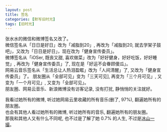 ```yaml
---
layout: post
title: 签名
categories: [默写旧时光]
tags: [旧时光]
---
```

张水水的微信和微博签名又改了。     
微信签名从「日日是好日」改为「减脂到20」, 再改为「减脂到20, 就去学架子鼓吧」，又改为「日日是好日」，现在改为「健身宣传委员」。   
微博签名从「iOSer, 既丧又甜, 喜欢做菜」改为「好好健身，好好吃饭，好好睡觉」, 再改为「健身宣传委员」了, 现在是「好运不会眷顾傻瓜」。    
网易云音乐签名从「生活总让人热泪盈眶」改为「人间清醒」了, 又改为「健身宣传委员」了。 
朋友圈从「全部可见」变为「三天可见], 再变为「三个月可见」, 又变为「一个月可见」, 又变为「全部可见」。   
朋友圈、网易云音乐、新浪微博没有访客记录, 没有打扰, 静悄悄的关注就好。  

我看过她所有的微博, 听过她网易云里收藏的所有音乐(删了, 97%), 翻遍她所有的朋友圈。  
也会有其他人看过她所有的微博, 听过她所有的音乐, 翻遍她所有的朋友圈。   
那我和其他人又有什么不同呢, 也不过是了解了她 0.7% 的人生, 不过是[冰山一撮](https://ohmyfish.github.io/2016/01/冰山一撮/)。  
